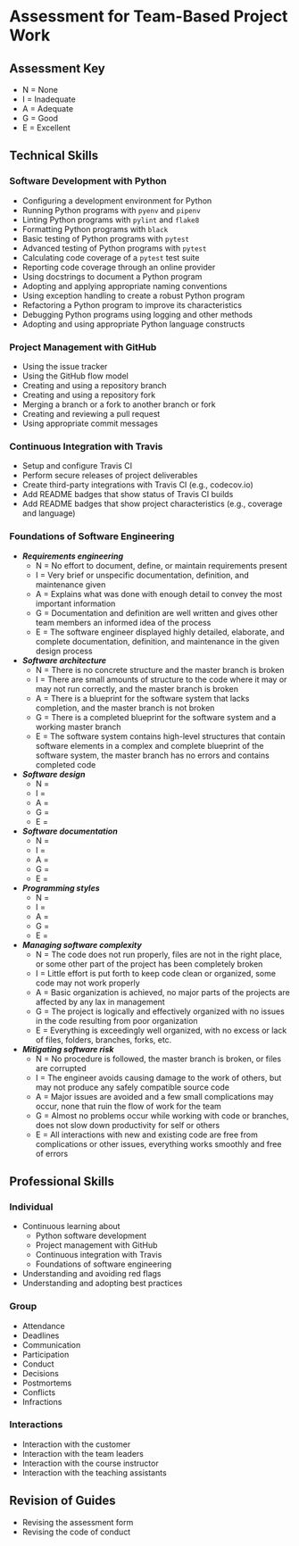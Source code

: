 # Assessment for Team-Based Project Work

## Assessment Key

* N = None
* I = Inadequate
* A = Adequate
* G = Good
* E = Excellent

## Technical Skills

### Software Development with Python

* Configuring a development environment for Python
* Running Python programs with `pyenv` and `pipenv`
* Linting Python programs with `pylint` and `flake8`
* Formatting Python programs with `black`
* Basic testing of Python programs with `pytest`
* Advanced testing of Python programs with `pytest`
* Calculating code coverage of a `pytest` test suite
* Reporting code coverage through an online provider
* Using docstrings to document a Python program
* Adopting and applying appropriate naming conventions
* Using exception handling to create a robust Python program
* Refactoring a Python program to improve its characteristics
* Debugging Python programs using logging and other methods
* Adopting and using appropriate Python language constructs

### Project Management with GitHub

* Using the issue tracker
* Using the GitHub flow model
* Creating and using a repository branch
* Creating and using a repository fork
* Merging a branch or a fork to another branch or fork
* Creating and reviewing a pull request
* Using appropriate commit messages

### Continuous Integration with Travis

* Setup and configure Travis CI
* Perform secure releases of project deliverables
* Create third-party integrations with Travis CI (e.g., codecov.io)
* Add README badges that show status of Travis CI builds
* Add README badges that show project characteristics (e.g., coverage and
  language)

### Foundations of Software Engineering

* ***Requirements engineering***
  * N = No effort to document, define, or maintain requirements present
  * I = Very brief or unspecific documentation, definition, and maintenance given
  * A = Explains what was done with enough detail to convey the most important information
  * G = Documentation and definition are well written and gives other team members an informed idea of the process
  * E = The software engineer displayed highly detailed, elaborate, and complete documentation, definition, and maintenance in the given design process
* ***Software architecture***
  * N = There is no concrete structure and the master branch is broken
  * I = There are small amounts of structure to the code where it may or may not run correctly, and the master branch is broken
  * A = There is a blueprint for the software system that lacks completion, and the master branch is not broken
  * G = There is a completed blueprint for the software system and a working master branch
  * E = The software system contains high-level structures that contain software elements in a complex and complete blueprint of the software system, the master branch has no errors and contains completed code
* ***Software design***
  * N =
  * I =
  * A =
  * G =
  * E =
* ***Software documentation***
  * N =
  * I =
  * A =
  * G =
  * E =
* ***Programming styles***
  * N =
  * I =
  * A =
  * G =
  * E =
* ***Managing software complexity***
  * N = The code does not run properly, files are not in the right place, or some other part of the project has been completely broken
  * I = Little effort is put forth to keep code clean or organized, some code may not work properly
  * A = Basic organization is achieved, no major parts of the projects are affected by any lax in management
  * G = The project is logically and effectively organized with no issues in the code resulting from poor organization
  * E = Everything is exceedingly well organized, with no excess or lack of files, folders, branches, forks, etc.
* ***Mitigating software risk***
  * N = No procedure is followed, the master branch is broken, or files are corrupted
  * I = The engineer avoids causing damage to the work of others, but may not produce any safely compatible source code
  * A = Major issues are avoided and a few small complications may occur, none that
  ruin the flow of work for the team
  * G = Almost no problems occur while working with code or branches, does not slow down productivity for self or others
  * E = All interactions with new and existing code are free from complications or other issues, everything works smoothly and free of errors

## Professional Skills

### Individual

* Continuous learning about
  * Python software development
  * Project management with GitHub
  * Continuous integration with Travis
  * Foundations of software engineering
* Understanding and avoiding red flags
* Understanding and adopting best practices

### Group

* Attendance
* Deadlines
* Communication
* Participation
* Conduct
* Decisions
* Postmortems
* Conflicts
* Infractions

### Interactions

* Interaction with the customer
* Interaction with the team leaders
* Interaction with the course instructor
* Interaction with the teaching assistants

## Revision of Guides

* Revising the assessment form
* Revising the code of conduct
